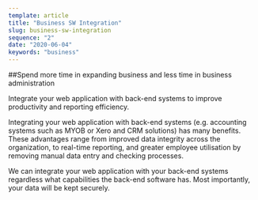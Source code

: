 ```yaml
---
template: article
title: "Business SW Integration"
slug: business-sw-integration
sequence: "2"
date: "2020-06-04"
keywords: "business"
---
```


##Spend more time in expanding business and less time in business administration

Integrate your web application with back-end systems to improve productivity and reporting 
efficiency.

Integrating your web application with back-end systems (e.g. accounting systems such as MYOB or 
Xero and CRM solutions) has many benefits. These advantages range from improved data 
integrity across the organization, to real-time reporting, and greater employee 
utilisation by removing manual data entry and checking processes.

We can integrate your web application with your back-end systems regardless what capabilities 
the back-end software has. Most importantly, your data will be kept securely.
